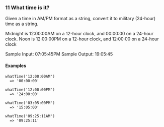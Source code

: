 ### 11 What time is it?

Given a time in AM/PM format as a string, convert it to military (24-hour) time as a string.

Midnight is 12:00:00AM on a 12-hour clock, and 00:00:00 on a 24-hour clock. Noon is 12:00:00PM on a 12-hour clock, and 12:00:00 on a 24-hour clock

Sample Input: 07:05:45PM Sample Output: 19:05:45


#### Examples

```
whatTime('12:00:00AM')
  => '00:00:00'
```

```
whatTime('12:00:00PM')
  => '24:00:00'
```

```
whatTime('03:05:00PM')
  => '15:05:00'
```

```
whatTime('09:25:11AM')
  => '09:25:11'
```
